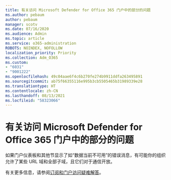 ```yaml
---
title: 有关访问 Microsoft Defender for Office 365 门户中的部分的问题
ms.author: pebaum
author: pebaum
manager: scotv
ms.date: 07/16/2020
ms.audience: Admin
ms.topic: article
ms.service: o365-administration
ROBOTS: NOINDEX, NOFOLLOW
localization_priority: Priority
ms.collection: Adm_O365
ms.custom:
- "6031"
- "9001222"
ms.openlocfilehash: 49c04aae6f4c6b270fe274b9911ddfa263495891
ms.sourcegitcommit: ab75f66355116e995b3cb5505465b31989339e28
ms.translationtype: HT
ms.contentlocale: zh-CN
ms.lasthandoff: 08/13/2021
ms.locfileid: "58323066"
---
```

# <a name="issues-accessing-sections-of-microsoft-defender-for-office-365-portal"></a>有关访问 Microsoft Defender for Office 365 门户中的部分的问题

如果门户仪表板和其他节显示了如“数据当前不可用”的错误消息，有可能你的组织允许了某些 URL 域和全部子域，且它们对于通信开放。 

有关更多信息，请参阅[订阅和门户访问疑难解答](https://docs.microsoft.com/windows/security/threat-protection/microsoft-defender-atp/troubleshoot-onboarding-error-messages#data-currently-isnt-available-on-some-sections-of-the-portal)。